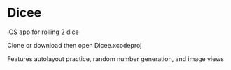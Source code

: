 # Dicee
iOS app for rolling 2 dice

Clone or download then open Dicee.xcodeproj

Features autolayout practice, random number generation, and image views
